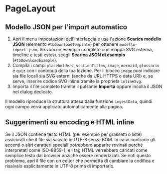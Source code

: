 # PageLayout

## Modello JSON per l'import automatico

1. Apri il menu Impostazioni dell'interfaccia e usa l'azione **Scarica modello JSON** (elemento `#tbDownloadTemplate`) per ottenere `modello-import.json`. Se vuoi un esempio completo con mappa SVG esterna, timeline e testi estesi, scegli **Scarica JSON di esempio** (`#tbDownloadExample`).
2. Compila i campi `placeholders`, `sectionTitles`, `image`, `mermaid`, `glossario` e `quiz` con i contenuti della tua lezione. Per il blocco `image` puoi indicare sia file locali sia SVG esterni (anche da URL HTTPS o data URI) e, se serve, inserire codice SVG inline tramite la proprietà `inlineSvg`.
3. Importa il file completo tramite il pulsante **Importa** oppure incolla il JSON nel dialog dedicato.

Il modello riproduce la struttura attesa dalla funzione `ingestData`, quindi ogni campo verrà applicato automaticamente alla pagina.

## Suggerimenti su encoding e HTML inline

Se il JSON contiene testo HTML (per esempio per grassetti o liste) assicurati che il file sia salvato in UTF-8 senza BOM. In caso
contrario gli accenti o altri caratteri speciali potrebbero apparire rovinati perché interpretati come ISO-8859-1, e i tag HTML
verrebbero caricati come semplice testo dal browser anziché essere renderizzati. Se noti questo problema, apri il file con un
editor che permetta di cambiare la codifica e risalvalo esplicitamente in UTF-8 prima di importarlo.
